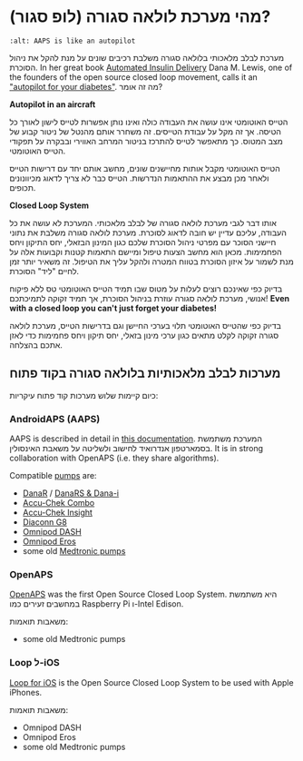 # מהי מערכת לולאה סגורה (לופ סגור)?

```{image} ../images/autopilot.png
:alt: AAPS is like an autopilot
```

מערכת לבלב מלאכותי בלולאה סגורה משלבת רכיבים שונים על מנת להקל את ניהול הסוכרת. In her great book [Automated Insulin Delivery](https://www.artificialpancreasbook.com/) Dana M. Lewis, one of the founders of the open source closed loop movement, calls it an ["autopilot for your diabetes"](https://www.artificialpancreasbook.com/3.-getting-started-with-your-aps). מה זה אומר?

**Autopilot in an aircraft**

הטייס האוטומטי אינו עושה את העבודה כולה ואינו נותן אפשרות לטייס לישון לאורך כל הטיסה. אך זה מקל על עבודת הטייסים. זה משחרר אותם מהנטל של ניטור קבוע של מצב המטוס. כך מתאפשר לטייס להתרכז בניטור המרחב האווירי ובבקרה על תפקודי הטייס האוטומטי.

הטייס האוטומטי מקבל אותות מחיישנים שונים, מחשב אותם יחד עם דרישות הטייס ולאחר מכן מבצע את ההתאמות הנדרשות. הטייס כבר לא צריך לדאוג מכיוונונים תכופים.

**Closed Loop System**

אותו דבר לגבי מערכת לולאה סגורה של לבלב מלאכותי. המערכת לא עושה את כל העבודה, עליכם עדיין יש חובה לדאוג לסוכרת. מערכת לולאה סגורה משלבת את נתוני חיישני הסוכר עם מפרטי ניהול הסוכרת שלכם כגון המינון הבזאלי, יחס התיקון ויחס הפחמימות. מכאן הוא מחשב הצעות טיפול ומיישם התאמות קטנות וקבועות אלה על מנת לשמור על איזון הסוכרת בטווח המטרה ולהקל עליך את הטיפול. זה משאיר יותר זמן לחיים "ליד" הסוכרת.

בדיוק כפי שאינכם רוצים לעלות על מטוס שבו תמיד הטייס האוטומטי טס ללא פיקוח אנושי, מערכת לולאה סגורה עוזרת בניהול הסוכרת, אך תמיד זקוקה לתמיכתכם! **Even with a closed loop you can't just forget your diabetes!**

בדיוק כפי שהטייס האוטומטי תלוי בערכי החיישן וגם בדרישות הטייס, מערכת לולאה סגורה זקוקה לקלט מתאים כגון ערכי מינון בזאלי, יחס תיקון ויחס פחמימות כדי לאזן אתכם בהצלחה.

## מערכות לבלב מלאכותיות בלולאה סגורה בקוד פתוח

כיום קיימות שלוש מערכות קוד פתוח עיקריות:

### AndroidAPS (AAPS)

AAPS is described in detail in [this documentation](./WhatisAndroidAPS.html). המערכת משתמשת בסמארטפון אנדרואיד לחישוב ולשליטה על משאבת האינסולין. It is in strong collaboration with OpenAPS (i.e. they share algorithms).

Compatible [pumps](../Hardware/pumps.md) are:

- [DanaR](../Configuration/DanaR-Insulin-Pump.md) / [DanaRS & Dana-i](../Configuration/DanaRS-Insulin-Pump.html)
- [Accu-Chek Combo](../Configuration/Accu-Chek-Combo-Pump.md)
- [Accu-Chek Insight](../Configuration/Accu-Chek-Insight-Pump.md)
- [Diaconn G8](../Configuration/DiaconnG8.md)
- [Omnipod DASH](../Configuration/OmnipodDASH.md)
- [Omnipod Eros](../Configuration/OmnipodEros.md)
- some old [Medtronic pumps](../Configuration/MedtronicPump.md)

### OpenAPS

[OpenAPS](https://openaps.readthedocs.io) was the first Open Source Closed Loop System. היא משתמשת במחשבים זעירים כמו Raspberry Pi ו-Intel Edison.

משאבות תואמות:

- some old Medtronic pumps

### Loop ל-iOS

[Loop for iOS](https://loopkit.github.io/loopdocs/) is the Open Source Closed Loop System to be used with Apple iPhones.

משאבות תואמות:

- Omnipod DASH
- Omnipod Eros
- some old Medtronic pumps
